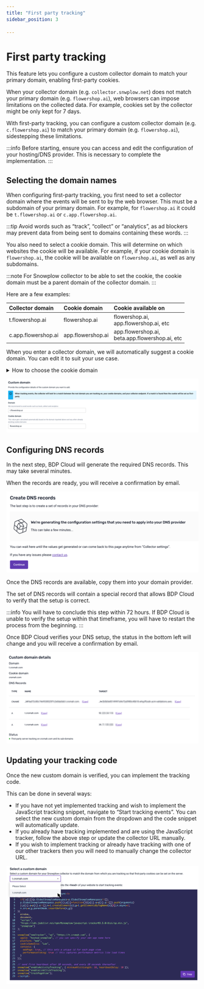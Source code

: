 ```yaml
---
title: "First party tracking"
sidebar_position: 3

---
```


# First party tracking
This feature lets you configure a custom collector domain to match your primary domain, enabling first-party cookies.

When your collector domain (e.g. `collector.snwplow.net`) does not match your primary domain (e.g. `flowershop.ai`), web browsers can impose limitations on the collected data. For example, cookies set by the collector might be only kept for 7 days. 

With first-party tracking, you can configure a custom collector domain (e.g. `c.flowershop.ai`) to match your primary domain (e.g. `flowershop.ai`), sidestepping these limitations.

:::info
Before starting, ensure you can access and edit the configuration of your hosting/DNS provider. This is necessary to complete the implementation.
::: 

## Selecting the domain names
When configuring first-party tracking, you first need to set a collector domain where the events will be sent to by the web browser. This must be a subdomain of your primary domain. For example, for `flowershop.ai` it could be `t.flowershop.ai` or `c.app.flowershop.ai`.

:::tip
Avoid words such as “track”, “collect” or “analytics”, as ad blockers may prevent data from being sent to domains containing these words.
:::

You also need to select a cookie domain. This will determine on which websites the cookie will be available. For example, if your cookie domain is `flowershop.ai`, the cookie will be available on `flowershop.ai`, as well as any subdomains.

:::note
For Snowplow collector to be able to set the cookie, the cookie domain must be a parent domain of the collector domain.
:::

Here are a few examples:

| Collector domain    | Cookie domain     | Cookie available on                            |
|:--------------------|:------------------|:-----------------------------------------------|
| t.flowershop.ai     | flowershop.ai     | flowershop.ai, <br/>app.flowershop.ai, etc          |
| c.app.flowershop.ai | app.flowershop.ai | app.flowershop.ai, <br/>beta.app.flowershop.ai, etc |


When you enter a collector domain, we will automatically suggest a cookie domain. You can edit it to suit your use case.

<details>
<summary>How to choose the cookie domain</summary>

Setting the cookie domain to your primary domain has the benefit of allowing you to track users across any subdomains.
For example, a cookie domain of `flowershop.ai` would work across all the following subdomains (and would allow you to track the same user ids):

- docs.flowershop.ai
- app.flowershop.ai
- test.app.flowershop.ai
- flowershop.ai

In some cases, you may wish to separate the tracking of user behaviour for different subdomains. 

For example, if you own both `gardening.primary-domain.co.uk` and `insurance.primary-domain.co.uk` and only want to track users on `gardening.primary-domain.co.uk`, you can select that as your cookie domain and `c.gardening.primary-domain.co.uk` as your collector domain.
</details>

![enter_domain](images/Screenshot_enter_domain.png)

## Configuring DNS records
In the next step, BDP Cloud will generate the required DNS records. This may take several minutes.

When the records are ready, you will receive a confirmation by email.

![create_dns_records](images/Screenshot_create_dns_records.png)

Once the DNS records are available, copy them into your domain provider. 

The set of DNS records will contain a special record that allows BDP Cloud to verify that the setup is correct.

:::info
You will have to conclude this step within 72 hours. If BDP Cloud is unable to verify the setup within that timeframe, you will have to restart the process from the beginning.
:::

Once BDP Cloud verifies your DNS setup, the status in the bottom left will change and you will receive a confirmation by email.

![dns_records](images/Screenshot_dns_records.png)

## Updating your tracking code 

Once the new custom domain is verified, you can implement the tracking code. 

This can be done in several ways:

- If you have not yet implemented tracking and wish to implement the JavaScript tracking snippet, navigate to “Start tracking events”. You can select the new custom domain from the dropdown and the code snippet will automatically update.
- If you already have tracking implemented and are using the JavaScript tracker, follow the above step or update the collector URL manually.
- If you wish to implement tracking or already have tracking with one of our other trackers then you will need to manually change the collector URL.

![implement_new_tracking_snippet](images/Screenshot_implement_new_tracking_snippet.png)

